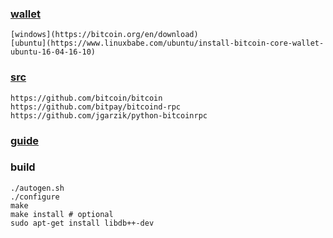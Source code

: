 ### [wallet](https://bitcoin.org/en/download)

    [windows](https://bitcoin.org/en/download)
    [ubuntu](https://www.linuxbabe.com/ubuntu/install-bitcoin-core-wallet-ubuntu-16-04-16-10)
    
### [src](https://github.com/bitcoin/bitcoin)

    https://github.com/bitcoin/bitcoin
    https://github.com/bitpay/bitcoind-rpc
    https://github.com/jgarzik/python-bitcoinrpc
    
### [guide](https://github.com/bitcoin/bitcoin/tree/master/doc)

### build

    ./autogen.sh
    ./configure
    make
    make install # optional
    sudo apt-get install libdb++-dev
